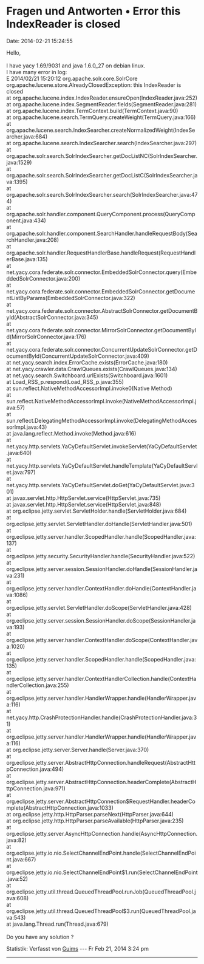 Fragen und Antworten • Error this IndexReader is closed
=======================================================

Date: 2014-02-21 15:24:55

Hello,\
\
I have yacy 1.69/9031 and java 1.6.0\_27 on debian linux.\
I have many error in log:\
E 2014/02/21 15:20:12 org.apache.solr.core.SolrCore
org.apache.lucene.store.AlreadyClosedException: this IndexReader is
closed\
at org.apache.lucene.index.IndexReader.ensureOpen(IndexReader.java:252)\
at org.apache.lucene.index.SegmentReader.fields(SegmentReader.java:281)\
at org.apache.lucene.index.TermContext.build(TermContext.java:90)\
at org.apache.lucene.search.TermQuery.createWeight(TermQuery.java:166)\
at
org.apache.lucene.search.IndexSearcher.createNormalizedWeight(IndexSearcher.java:684)\
at
org.apache.lucene.search.IndexSearcher.search(IndexSearcher.java:297)\
at
org.apache.solr.search.SolrIndexSearcher.getDocListNC(SolrIndexSearcher.java:1529)\
at
org.apache.solr.search.SolrIndexSearcher.getDocListC(SolrIndexSearcher.java:1395)\
at
org.apache.solr.search.SolrIndexSearcher.search(SolrIndexSearcher.java:474)\
at
org.apache.solr.handler.component.QueryComponent.process(QueryComponent.java:434)\
at
org.apache.solr.handler.component.SearchHandler.handleRequestBody(SearchHandler.java:208)\
at
org.apache.solr.handler.RequestHandlerBase.handleRequest(RequestHandlerBase.java:135)\
at
net.yacy.cora.federate.solr.connector.EmbeddedSolrConnector.query(EmbeddedSolrConnector.java:200)\
at
net.yacy.cora.federate.solr.connector.EmbeddedSolrConnector.getDocumentListByParams(EmbeddedSolrConnector.java:322)\
at
net.yacy.cora.federate.solr.connector.AbstractSolrConnector.getDocumentById(AbstractSolrConnector.java:345)\
at
net.yacy.cora.federate.solr.connector.MirrorSolrConnector.getDocumentById(MirrorSolrConnector.java:176)\
at
net.yacy.cora.federate.solr.connector.ConcurrentUpdateSolrConnector.getDocumentById(ConcurrentUpdateSolrConnector.java:409)\
at net.yacy.search.index.ErrorCache.exists(ErrorCache.java:180)\
at net.yacy.crawler.data.CrawlQueues.exists(CrawlQueues.java:134)\
at net.yacy.search.Switchboard.urlExists(Switchboard.java:1601)\
at Load\_RSS\_p.respond(Load\_RSS\_p.java:355)\
at sun.reflect.NativeMethodAccessorImpl.invoke0(Native Method)\
at
sun.reflect.NativeMethodAccessorImpl.invoke(NativeMethodAccessorImpl.java:57)\
at
sun.reflect.DelegatingMethodAccessorImpl.invoke(DelegatingMethodAccessorImpl.java:43)\
at java.lang.reflect.Method.invoke(Method.java:616)\
at
net.yacy.http.servlets.YaCyDefaultServlet.invokeServlet(YaCyDefaultServlet.java:640)\
at
net.yacy.http.servlets.YaCyDefaultServlet.handleTemplate(YaCyDefaultServlet.java:797)\
at
net.yacy.http.servlets.YaCyDefaultServlet.doGet(YaCyDefaultServlet.java:301)\
at javax.servlet.http.HttpServlet.service(HttpServlet.java:735)\
at javax.servlet.http.HttpServlet.service(HttpServlet.java:848)\
at
org.eclipse.jetty.servlet.ServletHolder.handle(ServletHolder.java:684)\
at
org.eclipse.jetty.servlet.ServletHandler.doHandle(ServletHandler.java:501)\
at
org.eclipse.jetty.server.handler.ScopedHandler.handle(ScopedHandler.java:137)\
at
org.eclipse.jetty.security.SecurityHandler.handle(SecurityHandler.java:522)\
at
org.eclipse.jetty.server.session.SessionHandler.doHandle(SessionHandler.java:231)\
at
org.eclipse.jetty.server.handler.ContextHandler.doHandle(ContextHandler.java:1086)\
at
org.eclipse.jetty.servlet.ServletHandler.doScope(ServletHandler.java:428)\
at
org.eclipse.jetty.server.session.SessionHandler.doScope(SessionHandler.java:193)\
at
org.eclipse.jetty.server.handler.ContextHandler.doScope(ContextHandler.java:1020)\
at
org.eclipse.jetty.server.handler.ScopedHandler.handle(ScopedHandler.java:135)\
at
org.eclipse.jetty.server.handler.ContextHandlerCollection.handle(ContextHandlerCollection.java:255)\
at
org.eclipse.jetty.server.handler.HandlerWrapper.handle(HandlerWrapper.java:116)\
at
net.yacy.http.CrashProtectionHandler.handle(CrashProtectionHandler.java:31)\
at
org.eclipse.jetty.server.handler.HandlerWrapper.handle(HandlerWrapper.java:116)\
at org.eclipse.jetty.server.Server.handle(Server.java:370)\
at
org.eclipse.jetty.server.AbstractHttpConnection.handleRequest(AbstractHttpConnection.java:494)\
at
org.eclipse.jetty.server.AbstractHttpConnection.headerComplete(AbstractHttpConnection.java:971)\
at
org.eclipse.jetty.server.AbstractHttpConnection\$RequestHandler.headerComplete(AbstractHttpConnection.java:1033)\
at org.eclipse.jetty.http.HttpParser.parseNext(HttpParser.java:644)\
at
org.eclipse.jetty.http.HttpParser.parseAvailable(HttpParser.java:235)\
at
org.eclipse.jetty.server.AsyncHttpConnection.handle(AsyncHttpConnection.java:82)\
at
org.eclipse.jetty.io.nio.SelectChannelEndPoint.handle(SelectChannelEndPoint.java:667)\
at
org.eclipse.jetty.io.nio.SelectChannelEndPoint\$1.run(SelectChannelEndPoint.java:52)\
at
org.eclipse.jetty.util.thread.QueuedThreadPool.runJob(QueuedThreadPool.java:608)\
at
org.eclipse.jetty.util.thread.QueuedThreadPool\$3.run(QueuedThreadPool.java:543)\
at java.lang.Thread.run(Thread.java:679)\
\
Do you have any solution ?

Statistik: Verfasst von
[Guims](http://forum.yacy-websuche.de/memberlist.php?mode=viewprofile&u=8995)
--- Fr Feb 21, 2014 3:24 pm

------------------------------------------------------------------------
